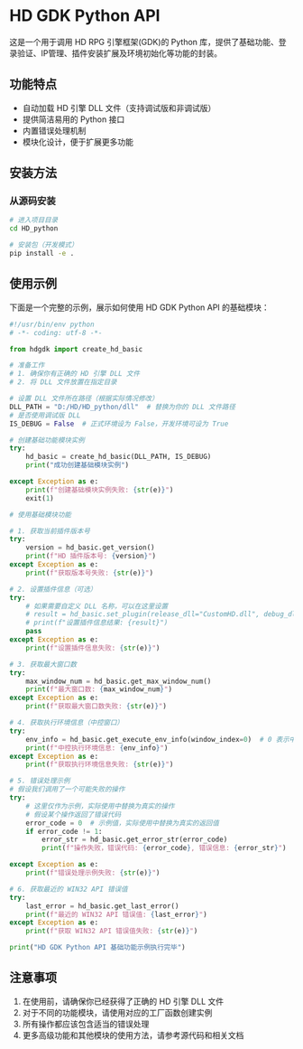 # HD GDK Python API

这是一个用于调用 HD RPG 引擎框架(GDK)的 Python 库，提供了基础功能、登录验证、IP管理、插件安装扩展及环境初始化等功能的封装。

## 功能特点

- 自动加载 HD 引擎 DLL 文件（支持调试版和非调试版）
- 提供简洁易用的 Python 接口
- 内置错误处理机制
- 模块化设计，便于扩展更多功能

## 安装方法

### 从源码安装

```bash
# 进入项目目录
cd HD_python

# 安装包（开发模式）
pip install -e .
```

## 使用示例

下面是一个完整的示例，展示如何使用 HD GDK Python API 的基础模块：

```python
#!/usr/bin/env python
# -*- coding: utf-8 -*-

from hdgdk import create_hd_basic

# 准备工作
# 1. 确保你有正确的 HD 引擎 DLL 文件
# 2. 将 DLL 文件放置在指定目录

# 设置 DLL 文件所在路径（根据实际情况修改）
DLL_PATH = "D:/HD/HD_python/dll"  # 替换为你的 DLL 文件路径
# 是否使用调试版 DLL
IS_DEBUG = False  # 正式环境设为 False，开发环境可设为 True

# 创建基础功能模块实例
try:
    hd_basic = create_hd_basic(DLL_PATH, IS_DEBUG)
    print("成功创建基础模块实例")

except Exception as e:
    print(f"创建基础模块实例失败: {str(e)}")
    exit(1)

# 使用基础模块功能

# 1. 获取当前插件版本号
try:
    version = hd_basic.get_version()
    print(f"HD 插件版本号: {version}")
except Exception as e:
    print(f"获取版本号失败: {str(e)}")

# 2. 设置插件信息（可选）
try:
    # 如果需要自定义 DLL 名称，可以在这里设置
    # result = hd_basic.set_plugin(release_dll="CustomHD.dll", debug_dll="CustomHDDebug.dll")
    # print(f"设置插件信息结果: {result}")
    pass
except Exception as e:
    print(f"设置插件信息失败: {str(e)}")

# 3. 获取最大窗口数
try:
    max_window_num = hd_basic.get_max_window_num()
    print(f"最大窗口数: {max_window_num}")
except Exception as e:
    print(f"获取最大窗口数失败: {str(e)}")

# 4. 获取执行环境信息（中控窗口）
try:
    env_info = hd_basic.get_execute_env_info(window_index=0)  # 0 表示中控窗口
    print(f"中控执行环境信息: {env_info}")
except Exception as e:
    print(f"获取执行环境信息失败: {str(e)}")

# 5. 错误处理示例
# 假设我们调用了一个可能失败的操作
try:
    # 这里仅作为示例，实际使用中替换为真实的操作
    # 假设某个操作返回了错误代码
    error_code = 0  # 示例值，实际使用中替换为真实的返回值
    if error_code != 1:
        error_str = hd_basic.get_error_str(error_code)
        print(f"操作失败，错误代码: {error_code}, 错误信息: {error_str}")

except Exception as e:
    print(f"错误处理示例失败: {str(e)}")

# 6. 获取最近的 WIN32 API 错误值
try:
    last_error = hd_basic.get_last_error()
    print(f"最近的 WIN32 API 错误值: {last_error}")
except Exception as e:
    print(f"获取 WIN32 API 错误值失败: {str(e)}")

print("HD GDK Python API 基础功能示例执行完毕")
```

## 注意事项

1. 在使用前，请确保你已经获得了正确的 HD 引擎 DLL 文件
2. 对于不同的功能模块，请使用对应的工厂函数创建实例
3. 所有操作都应该包含适当的错误处理
4. 更多高级功能和其他模块的使用方法，请参考源代码和相关文档